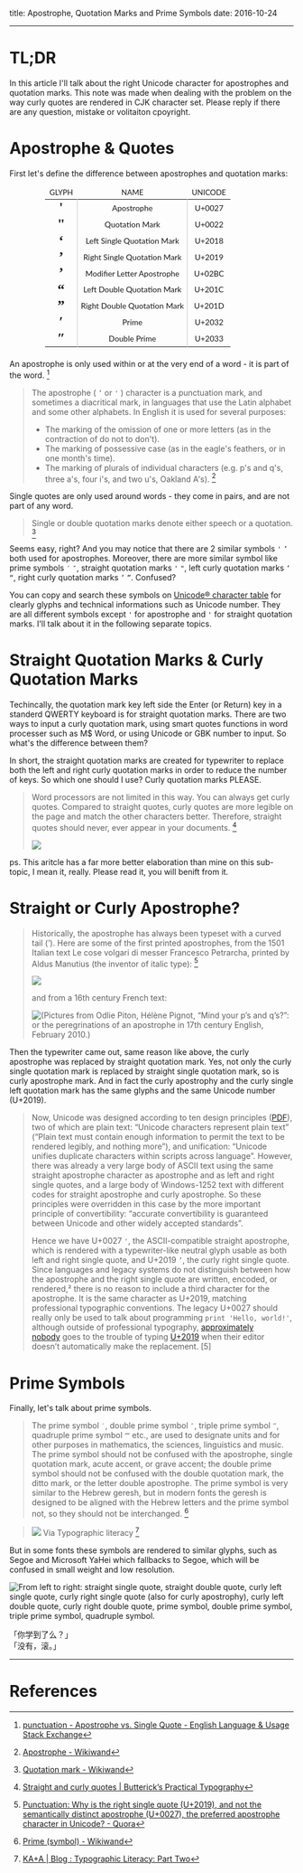 title: Apostrophe, Quotation Marks and Prime Symbols
date: 2016-10-24

---

# TL;DR

In this article I'll talk about the right Unicode character for apostrophes and quotation marks. This note was made when dealing with the problem on the way curly quotes are rendered in CJK character set. Please reply if there are any question, mistake or volitaiton cpoyright.

<!--more-->

# Apostrophe & Quotes

First let's define the difference between apostrophes and quotation marks:

<table class="symbols">
    <thead>
        <tr>
            <th class="no-hyphens">Glyph</th>
            <th class="no-hyphens">Name</th>
            <th class="no-hyphens">Unicode</th>
        </tr>
    </thead>
    <tbody>
        <tr>
            <td>
                <glyph>'</glyph>
            </td>
            <td>Apostrophe</td>
            <td class="unicode">U+0027</td>
        </tr>
        <tr>
            <td>
                <glyph>"</glyph>
            </td>
            <td>Quotation Mark</td>
            <td class="unicode">U+0022</td>
        </tr>
        <tr>
            <td>
                <glyph>
                    <quo>
                        <squo-push></squo-push>
                        <squo-pull>‘</squo-pull>
                    </quo>
                </glyph>
            </td>
            <td>Left Single Quotation Mark</td>
            <td class="unicode">U+2018</td>
        </tr>
        <tr>
            <td>
                <glyph>’</glyph>
            </td>
            <td>Right Single Quotation Mark</td>
            <td class="unicode">U+2019</td>
        </tr>
        <tr>
            <td>
                <glyph>ʼ</glyph>
            </td>
            <td>Modifier Letter Apostrophe</td>
            <td class="unicode">U+02BC</td>
        </tr>
        <tr>
            <td>
                <glyph>
                    <quo>
                        <dquo-push></dquo-push>
                        <dquo-pull>“</dquo-pull>
                    </quo>
                </glyph>
            </td>
            <td>Left Double Quotation Mark</td>
            <td class="unicode">U+201C</td>
        </tr>
        <tr>
            <td>
                <glyph>”</glyph>
            </td>
            <td>Right Double Quotation Mark</td>
            <td class="unicode">U+201D</td>
        </tr>
        <tr>
            <td>
                <glyph>′</glyph>
            </td>
            <td>Prime</td>
            <td class="unicode">U+2032</td>
        </tr>
        <tr>
            <td>
                <glyph>″</glyph>
            </td>
            <td>Double Prime</td>
            <td class="unicode">U+2033</td>
        </tr>
    </tbody>
</table>
<style type="text/css">
    table.symbols {
        border: 0;
        font-size: 100%;
        margin: 0 auto;
        margin-bottom: 1.5em;
        border-collapse: collapse;
        width: 75%;
        text-align: center ;
        table-layout: auto;
    }
    table.symbols th {
        font-family: 'Lato';
        font-weight: normal;
        text-transform: uppercase;
        font-size: 95%;
        padding: 0.3rem 0.5rem 0.3rem 0.5rem;
        line-height: 1.05;
        text-align: center;
        border: 0;
    }
    table.symbols td{
        padding: 0.4em;
        hyphens: none;
        text-align: center;
        border: 0;
        font-family: 'Lato';
    }
    table.symbols td + td {
        border-left: 1px solid #ccc;
    }
    table.symbols glyph {
        margin-left: 0.2em;
        margin-right: 0.2em;
        position: relative;
        bottom: -0.0em;
        font-weight: bolder;
        font-size: 180%;
        line-height: .70;
        top: 0.0rem;
        font-family: "Times New Roman Bold";
    }
</style>

An apostrophe is only used within or at the very end of a word - it is part of the word. [^1]

>The apostrophe ( `’` or `'` ) character is a punctuation mark, and sometimes a diacritical mark, in languages that use the Latin alphabet and some other alphabets. In English it is used for several purposes:
>    * The marking of the omission of one or more letters (as in the contraction of do not to don't).
>    * The marking of possessive case (as in the eagle's feathers, or in one month's time).
>    * The marking of plurals of individual characters (e.g. p's and q's, three a's, four i's, and two u's, Oakland A's). [^2]

Single quotes are only used around words - they come in pairs, and are not part of any word.

>Single or double quotation marks denote either speech or a quotation. [^3]

Seems easy, right? And you may notice that there are 2 similar symbols `'` `’ ` both used for apostrophes. Moreover, there are more similar symbol like prime symbols `′` `″`, straight quotation marks `'` `"`, left curly quotation marks `‘` `“`, right curly quotation marks `’` `”`. Confused?

You can copy and search these symbols on [Unicode® character table](http://unicode-table.com/en/) for clearly glyphs and technical informations such as Unicode number. They are all different symbols except `'` for apostrophe and `'` for straight quotation marks. I'll talk about it in the following separate topics.

# Straight Quotation Marks & Curly Quotation Marks

Techincally, the quotation mark key left side the Enter (or Return) key in a standerd QWERTY keyboard is for straight quotation marks. There are two ways to input a curly quotation mark, using smart quotes functions in word processer such as M$ Word, or using Unicode or GBK number to input. So what's the difference between them?

In short, the straight quotation marks are created for typewriter to replace both the left and right curly quotation marks in order to reduce the number of keys. So which one should I use? Curly quotation marks PLEASE.

>Word processors are not limited in this way. You can always get curly quotes. Compared to straight quotes, curly quotes are more legible on the page and match the other characters better. Therefore, straight quotes should never, ever appear in your documents. [^4]
>
>![](https://i.imgur.com/nbeNbqg.png)

ps. This aritcle has a far more better elaboration than mine on this sub-topic, I mean it, really. Please read it, you will benift from it.

# Straight or Curly Apostrophe?

>Historically, the apostrophe has always been typeset with a curved tail (’). Here are some of the first printed apostrophes, from the 1501 Italian text Le cose volgari di messer Francesco Petrarcha, printed by Aldus Manutius (the inventor of italic type): [^5]
>
>![](https://i.imgur.com/hpsX4uy.png)
>
>and from a 16th century French text:
>
>![ (Pictures from Odlie Piton, Hélène Pignot, “Mind your p’s and q’s?”: or the peregrinations of an apostrophe in 17th century English, February 2010.)
](https://i.imgur.com/aPWdNNO.png)

Then the typewriter came out, same reason like above, the curly apostrophe was replaced by straight quotation mark. Yes, not only the curly single quotation mark is replaced by straight single quotation mark, so is curly apostrophe mark. And in fact the curly apostrophy and the curly single left quotation mark has the same glyphs and the same Unicode number (U+2019).

>Now, Unicode was designed according to ten design principles ([PDF](http://www.unicode.org/versions/Unicode6.2.0/ch02.pdf)), two of which are plain text: “Unicode characters represent plain text” (“Plain text must contain enough information to permit the text to be rendered legibly, and nothing more”), and unification: “Unicode unifies duplicate characters within scripts across language”. However, there was already a very large body of ASCII text using the same straight apostrophe character as apostrophe and as left and right single quotes, and a large body of Windows-1252 text with different codes for straight apostrophe and curly apostrophe. So these principles were overridden in this case by the more important principle of convertibility: “accurate convertibility is guaranteed between Unicode and other widely accepted standards”.
>
>Hence we have U+0027 `'`, the ASCII-compatible straight apostrophe, which is rendered with a typewriter-like neutral glyph usable as both left and right single quote, and U+2019 `’`, the curly right single quote. Since languages and legacy systems do not distinguish between how the apostrophe and the right single quote are written, encoded, or rendered,² there is no reason to include a third character for the apostrophe. It is the same character as U+2019, matching professional typographic conventions. The legacy U+0027 should really only be used to talk about programming `print 'Hello, world!'`, although outside of professional typography, [approximately nobody](https://www.quora.com/profile/Anders-Kaseorg) goes to the trouble of typing [U+2019](https://en.wikipedia.org/wiki/Quotation_mark#Typing_quotation_marks_on_a_computer_keyboard) when their editor doesn’t automatically make the replacement. [5]

# Prime Symbols

Finally, let's talk about prime symbols.

>The prime symbol `′`, double prime symbol `″`, triple prime symbol `‴`, quadruple prime symbol `⁗` etc., are used to designate units and for other purposes in mathematics, the sciences, linguistics and music. The prime symbol should not be confused with the apostrophe, single quotation mark, acute accent, or grave accent; the double prime symbol should not be confused with the double quotation mark, the ditto mark, or the letter double apostrophe. The prime symbol is very similar to the Hebrew geresh, but in modern fonts the geresh is designed to be aligned with the Hebrew letters and the prime symbol not, so they should not be interchanged. [^6]

>![](https://i.imgur.com/2005prS.png)
>Via Typographic literacy [^7]

But in some fonts these symbols are rendered to similar glyphs, such as Segoe and Microsoft YaHei which fallbacks to Segoe, which will be confused in small weight and low resolution.

![](https://i.imgur.com/tW167jd.png "From left to right: straight single quote, straight double quote, curly left single quote, curly right single quote (also for curly apostrophy), curly left double quote, curly right double quote, prime symbol, double prime symbol, triple prime symbol, quadruple symbol.")

「你学到了么？」  
「没有，滚。」

---

# References

[^1]: [punctuation - Apostrophe vs. Single Quote - English Language & Usage Stack Exchange](https://english.stackexchange.com/questions/36046/apostrophe-vs-single-quote)
[^2]: [Apostrophe - Wikiwand](https://www.wikiwand.com/en/Apostrophe)
[^3]: [Quotation mark - Wikiwand](https://www.wikiwand.com/en/Quotation_mark)
[^4]: [Straight and curly quotes | Butterick’s Practical Typography](http://practicaltypography.com/straight-and-curly-quotes.html)
[^5]: [Punctuation: Why is the right single quote (U+2019), and not the semantically distinct apostrophe (U+0027), the preferred apostrophe character in Unicode? - Quora](https://www.quora.com/Punctuation-Why-is-the-right-single-quote-U+2019-and-not-the-semantically-distinct-apostrophe-U+0027-the-preferred-apostrophe-character-in-Unicode)
[^6]: [Prime (symbol) - Wikiwand](https://www.wikiwand.com/en/Prime_(symbol))
[^7]: [KA+A | Blog : Typographic Literacy: Part Two](http://www.kaplusa.com/blog/2010/02/typographic-literacy-part-two/)
[^8]: [ASCII Codes - Table of ascii characters and symbols](http://ascii.cl/)
